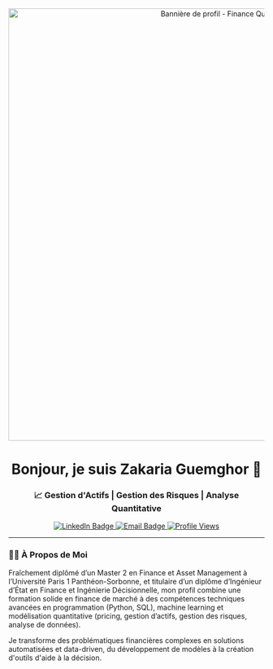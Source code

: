 <!-- Bloc centré pour les images et le titre -->
<div align="center">

  <!-- ================================================================================================================== -->
<!-- 1. VOTRE BANNIÈRE PERSONNALISÉE -->
<div align="center">
    <a href="https://www.linkedin.com/in/zakariaguemghor/">
    <img src="https://imgur.com/X4fkpOy.jpeg" alt="Bannière de profil - Finance Quantitative" width="850px">
  </a>
  <br>
</div>
  <!-- ================================================================================================================== -->
  <!-- 2. VOTRE TITRE PRINCIPAL -->
  <h1>
    Bonjour, je suis Zakaria Guemghor 👋
  </h1>

  <!-- ================================================================================================================== -->
  <!-- 3. VOTRE SOUS-TITRE AVEC VOS DOMAINES D'EXPERTISE -->
  <h3>
    📈 Gestion d'Actifs | Gestion des Risques | Analyse Quantitative
  </h3>

  <!-- ================================================================================================================== -->
  <!-- 4. VOS BADGES SOCIAUX ET STATISTIQUES -->
  <!-- LinkedIn Badge -->
  <a href="https://www.linkedin.com/in/zakariaguemghor/">
    <img src="https://img.shields.io/badge/LinkedIn-0077B5?style=for-the-badge&logo=linkedin&logoColor=white" alt="LinkedIn Badge"/>
  </a>
  <!-- Email Badge -->
  <a href="mailto:zakaria.guemghor@gmail.com">
    <img src="https://img.shields.io/badge/Email-D14836?style=for-the-badge&logo=gmail&logoColor=white" alt="Email Badge"/>
  </a>
  <!-- Compteur de Vues -->
  <a href="https://github.com/ZakariaGuemghor">
    <img src="https://komarev.com/ghpvc/?username=ZakariaGuemghor&style=for-the-badge&color=0066CC" alt="Profile Views"/>
  </a>
  
</div>

<!-- ================================================================================================================== -->
<!-- Ligne de séparation -->
---

<!-- Le reste de votre README commence ici -->
### 👨‍💻 À Propos de Moi
Fraîchement diplômé d’un Master 2 en Finance et Asset Management à l’Université Paris 1 Panthéon-Sorbonne, et titulaire d’un diplôme d’Ingénieur d’État en Finance et Ingénierie Décisionnelle, mon profil combine une formation solide en finance de marché à des compétences techniques avancées en programmation (Python, SQL), machine learning et modélisation quantitative (pricing, gestion d’actifs, gestion des risques, analyse de données).

Je transforme des problématiques financières complexes en solutions automatisées et data-driven, du développement de modèles à la création d'outils d'aide à la décision.
